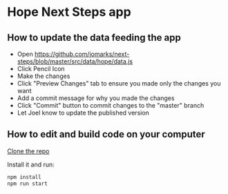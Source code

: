 # Hope Next Steps app



## How to update the data feeding the app
* Open https://github.com/jomarks/next-steps/blob/master/src/data/hope/data.js
* Click Pencil Icon
* Make the changes
* Click "Preview Changes" tab to ensure you made only the changes you want
* Add a commit message for why you made the changes
* Click "Commit" button to commit changes to the "master" branch
* Let Joel know to update the published version

## How to edit and build code on your computer
[Clone the repo](https://github.com/jesus-code/next-steps)

Install it and run:

```bash
npm install
npm run start
```

